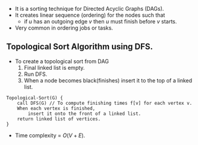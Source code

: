 - It is a sorting technique for Directed Acyclic Graphs (DAGs).
- It creates linear sequence (ordering) for the nodes such that
	- if $u$ has an outgoing edge $v$ then $u$ must finish before $v$ starts.
- Very common in ordering jobs or tasks.

## Topological Sort Algorithm using DFS.
- To create a topological sort from DAG
	1. Final linked list is empty.
	2. Run DFS.
	3. When a node becomes black(finishes) insert it to the top of a linked list.
```Pseudocode
Topological-Sort(G) {
	call DFS(G) // To compute finishing times f[v] for each vertex v.
	When each vertex is finished,
		insert it onto the front of a linked list.
	return linked list of vertices.
}
```
- Time complexity = $O(V + E)$.